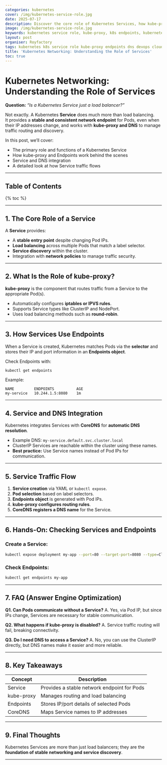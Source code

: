 ```yaml
---
categories: kubernetes
cover: /img/kubernetes-service-role.jpg
date: 2025-07-17
description: Discover the core role of Kubernetes Services, how kube-proxy and Endpoints work together, and how DNS enables stable networking. Includes examples and key takeaways.
image: /img/kubernetes-service-role.jpg
keywords: kubernetes service role, kube-proxy, k8s endpoints, kubernetes dns, k8s networking, service discovery, kubectl service
layout: post
organiser: Royfactory
tags: kubernetes k8s service role kube-proxy endpoints dns devops cloud-native
title: 'Kubernetes Networking: Understanding the Role of Services'
toc: true
---
```


# Kubernetes Networking: Understanding the Role of Services

**Question:** *“Is a Kubernetes Service just a load balancer?”*

Not exactly. A Kubernetes **Service** does much more than load balancing.  
It provides a **stable and consistent network endpoint** for Pods, even when their IP addresses change, and works with **kube-proxy and DNS** to manage traffic routing and discovery.

In this post, we’ll cover:

- The primary role and functions of a Kubernetes Service  
- How kube-proxy and Endpoints work behind the scenes  
- Service and DNS integration  
- A detailed look at how Service traffic flows

---

## Table of Contents

{% toc %}

---

## 1. The Core Role of a Service

A **Service** provides:

- A **stable entry point** despite changing Pod IPs.  
- **Load balancing** across multiple Pods that match a label selector.  
- **Service discovery** within the cluster.  
- Integration with **network policies** to manage traffic security.

---

## 2. What Is the Role of kube-proxy?

**kube-proxy** is the component that routes traffic from a Service to the appropriate Pod(s).

- Automatically configures **iptables or IPVS rules**.  
- Supports Service types like ClusterIP and NodePort.  
- Uses load balancing methods such as **round-robin**.

---

## 3. How Services Use Endpoints

When a Service is created, Kubernetes matches Pods via the **selector** and stores their IP and port information in an **Endpoints object**.

Check Endpoints with:
```bash
kubectl get endpoints
````

Example:

```
NAME         ENDPOINTS          AGE
my-service   10.244.1.5:8080    1m
```

---

## 4. Service and DNS Integration

Kubernetes integrates Services with **CoreDNS** for **automatic DNS resolution**.

* Example DNS: `my-service.default.svc.cluster.local`
* ClusterIP Services are reachable within the cluster using these names.
* **Best practice:** Use Service names instead of Pod IPs for communication.

---

## 5. Service Traffic Flow

1. **Service creation** via YAML or `kubectl expose`.
2. **Pod selection** based on label selectors.
3. **Endpoints object** is generated with Pod IPs.
4. **kube-proxy configures routing rules**.
5. **CoreDNS registers a DNS name** for the Service.

---

## 6. Hands-On: Checking Services and Endpoints

### Create a Service:

```bash
kubectl expose deployment my-app --port=80 --target-port=8080 --type=ClusterIP
```

### Check Endpoints:

```bash
kubectl get endpoints my-app
```

---

## 7. FAQ (Answer Engine Optimization)

**Q1. Can Pods communicate without a Service?**
A. Yes, via Pod IP, but since IPs change, Services are necessary for stable communication.

**Q2. What happens if kube-proxy is disabled?**
A. Service traffic routing will fail, breaking connectivity.

**Q3. Do I need DNS to access a Service?**
A. No, you can use the ClusterIP directly, but DNS names make it easier and more reliable.

---

## 8. Key Takeaways

| Concept    | Description                                 |
| ---------- | ------------------------------------------- |
| Service    | Provides a stable network endpoint for Pods |
| kube-proxy | Manages routing and load balancing          |
| Endpoints  | Stores IP/port details of selected Pods     |
| CoreDNS    | Maps Service names to IP addresses          |

---

## 9. Final Thoughts

Kubernetes Services are more than just load balancers; they are the **foundation of stable networking and service discovery**.

---